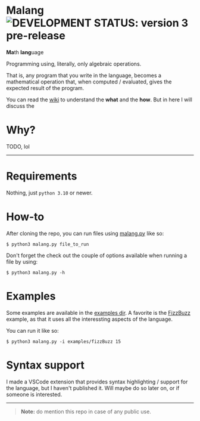 # Malang &nbsp; ![DEVELOPMENT STATUS: version 3 pre-release](https://badgen.net/badge/DEVELOPMENT%20STATUS/version%203%20pre-release/green)
**Ma**th **lang**uage

Programming using, literally, only algebraic operations.

That is, any program that you write in the language, becomes a mathematical operation that, when computed / evaluated, gives the expected result of the program.

You can read the [wiki](https://github.com/telos-matter/Malang/wiki) to understand the **what** and the **how**. But in here I will discuss the

# Why?

TODO, lol

***

# Requirements
Nothing, just `python 3.10` or newer.

# How-to
After cloning the repo, you can run files using [malang.py](malang.py) like so:
```console
$ python3 malang.py file_to_run
```

Don't forget the check out the couple of options available when running a file by using:
```console
$ python3 malang.py -h
```

# Examples
Some examples are available in the [examples dir](examples). A favorite is the [FizzBuzz](examples/fizzBuzz.mlg) example, as that it uses all the interessting aspects of the language.

You can run it like so:
```console
$ python3 malang.py -i examples/fizzBuzz 15
```

# Syntax support
I made a VSCode extension that provides syntax highlighting / support for the language, but I haven't published it. Will maybe do so later on, or if someone is interested.

***

> **Note:** do mention this repo in case of any public use.
